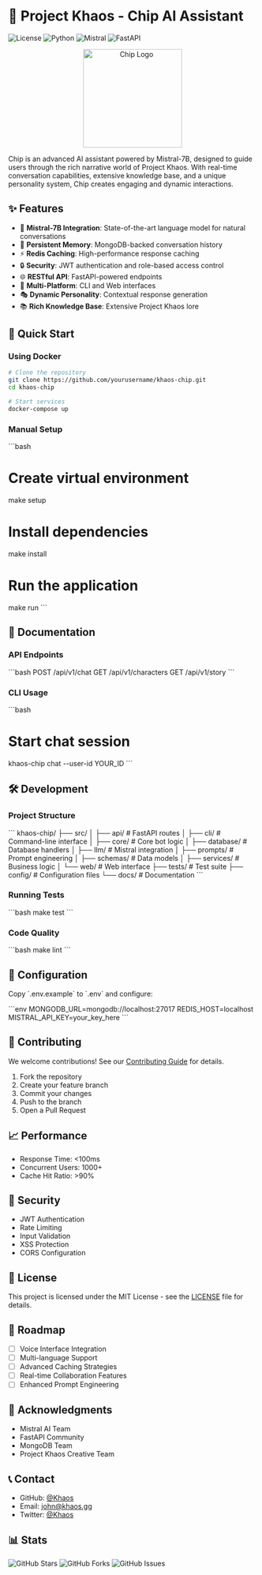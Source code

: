 # 🤖 Project Khaos - Chip AI Assistant

![License](https://img.shields.io/badge/license-MIT-blue.svg)
![Python](https://img.shields.io/badge/python-v3.8+-blue.svg)
![Mistral](https://img.shields.io/badge/LLM-Mistral--7B-purple)
![FastAPI](https://img.shields.io/badge/FastAPI-0.68+-green.svg)

<p align="center">
  <img src="https://images-ext-1.discordapp.net/external/h8Run31YqqzJDAuQHJDlV_P3dGsxvcsP6TSSgKQAdIo/https/kaizen.magnimont.com/Kyomu_Logo-03.png?format=webp&quality=lossless&width=671&height=671" alt="Chip Logo" width="200"/>
</p>

Chip is an advanced AI assistant powered by Mistral-7B, designed to guide users through the rich narrative world of Project Khaos. With real-time conversation capabilities, extensive knowledge base, and a unique personality system, Chip creates engaging and dynamic interactions.

## ✨ Features

- 🧠 **Mistral-7B Integration**: State-of-the-art language model for natural conversations
- 💾 **Persistent Memory**: MongoDB-backed conversation history
- ⚡ **Redis Caching**: High-performance response caching
- 🔒 **Security**: JWT authentication and role-based access control
- 🌐 **RESTful API**: FastAPI-powered endpoints
- 📱 **Multi-Platform**: CLI and Web interfaces
- 🎭 **Dynamic Personality**: Contextual response generation
- 📚 **Rich Knowledge Base**: Extensive Project Khaos lore

## 🚀 Quick Start

### Using Docker

```bash
# Clone the repository
git clone https://github.com/yourusername/khaos-chip.git
cd khaos-chip

# Start services
docker-compose up
```

### Manual Setup

\`\`\`bash
# Create virtual environment
make setup

# Install dependencies
make install

# Run the application
make run
\`\`\`

## 📖 Documentation

### API Endpoints

\`\`\`bash
POST /api/v1/chat
GET /api/v1/characters
GET /api/v1/story
\`\`\`

### CLI Usage

\`\`\`bash
# Start chat session
khaos-chip chat --user-id YOUR_ID
\`\`\`

## 🛠️ Development

### Project Structure

\`\`\`
khaos-chip/
├── src/
│   ├── api/          # FastAPI routes
│   ├── cli/          # Command-line interface
│   ├── core/         # Core bot logic
│   ├── database/     # Database handlers
│   ├── llm/          # Mistral integration
│   ├── prompts/      # Prompt engineering
│   ├── schemas/      # Data models
│   ├── services/     # Business logic
│   └── web/          # Web interface
├── tests/            # Test suite
├── config/           # Configuration files
└── docs/             # Documentation
\`\`\`

### Running Tests

\`\`\`bash
make test
\`\`\`

### Code Quality

\`\`\`bash
make lint
\`\`\`

## 🔧 Configuration

Copy \`.env.example\` to \`.env\` and configure:

\`\`\`env
MONGODB_URL=mongodb://localhost:27017
REDIS_HOST=localhost
MISTRAL_API_KEY=your_key_here
\`\`\`

## 🤝 Contributing

We welcome contributions! See our [Contributing Guide](CONTRIBUTING.md) for details.

1. Fork the repository
2. Create your feature branch
3. Commit your changes
4. Push to the branch
5. Open a Pull Request

## 📈 Performance

- Response Time: <100ms
- Concurrent Users: 1000+
- Cache Hit Ratio: >90%

## 🔐 Security

- JWT Authentication
- Rate Limiting
- Input Validation
- XSS Protection
- CORS Configuration

## 📜 License

This project is licensed under the MIT License - see the [LICENSE](LICENSE) file for details.

## 🎯 Roadmap

- [ ] Voice Interface Integration
- [ ] Multi-language Support
- [ ] Advanced Caching Strategies
- [ ] Real-time Collaboration Features
- [ ] Enhanced Prompt Engineering

## 🌟 Acknowledgments

- Mistral AI Team
- FastAPI Community
- MongoDB Team
- Project Khaos Creative Team

## 📞 Contact

- GitHub: [@Khaos](https://github.com/khaos)
- Email: john@khaos.gg
- Twitter: [@Khaos](https://twitter.com/khaos)

## 📊 Stats

![GitHub Stars](https://img.shields.io/github/stars/yourusername/khaos-chip?style=social)
![GitHub Forks](https://img.shields.io/github/forks/yourusername/khaos-chip?style=social)
![GitHub Issues](https://img.shields.io/github/issues/yourusername/khaos-chip)
